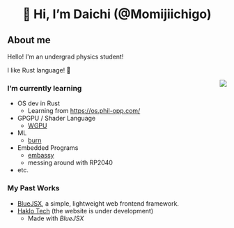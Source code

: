 <div align="center">

# 👋 Hi, I’m Daichi (@Momijiichigo)

</div>

## About me

Hello!
I'm an undergrad physics student!

I like Rust language! 🦀

<img src="https://github-readme-stats.vercel.app/api/top-langs/?username=Momijiichigo&hide=javascript,html,scss,css,webassembly&layout=donut&langs_count=6&size_weight=0.5&count_weight=0.5&theme=dark" align="right">

### I’m currently learning

- OS dev in Rust
  - Learning from https://os.phil-opp.com/
- GPGPU / Shader Language
  - [WGPU](https://wgpu.rs/)
- ML
  - [burn](https://burn-rs.github.io/)
- Embedded Programs
  - [embassy](https://github.com/embassy-rs/embassy)
  - messing around with RP2040
- etc.

### My Past Works
- [BlueJSX](https://bluejsx.github.io), a simple, lightweight web frontend framework.
- [Haklo Tech](https://haklo.tech) (the website is under development)
  - Made with *BlueJSX*




<!---
<div align="center" style='position:absolute;width:1rem;height:1rem;inset:0;margin:auto;font-size:10rem;cursor:help;'>
😵‍💫
</div>
Momijiichigo/Momijiichigo is a ✨ special ✨ repository because its `README.md` (this file) appears on your GitHub profile.
You can click the Preview link to take a look at your changes.
--->
